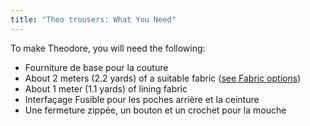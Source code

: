```yaml
---
title: "Theo trousers: What You Need"
---
```


To make Theodore, you will need the following:

- Fourniture de base pour la couture
- About 2 meters (2.2 yards) of a suitable fabric ([see Fabric options](/docs/patterns/theo/fabric))
- About 1 meter (1.1 yards) of lining fabric
- Interfaçage Fusible pour les poches arrière et la ceinture
- Une fermeture zippée, un bouton et un crochet pour la mouche
